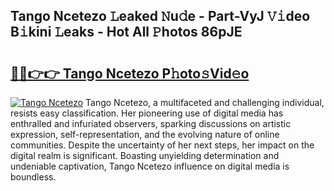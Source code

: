 ## Tango Ncetezo 𝙻eaked 𝙽u𝚍e - Part-VyJ 𝚅𝚒deo B𝚒kini 𝙻eaks - Hot All 𝙿hotos 86pJE

# <h2><a href="http://ld0hlbv.urlbe.top/?page=Tango+Ncetezo">🔗🔗👉👉 Tango Ncetezo P𝚑oto𝚜Vid𝚎o</a></h2>

[![Tango Ncetezo](https://i.imgur.com/eBuTRDB.gif)](http://ld0hlbv.urlbe.top/?page=Tango+Ncetezo)
Tango Ncetezo, a multifaceted and challenging individual, resists easy classification. Her pioneering use of digital media has enthralled and infuriated observers, sparking discussions on artistic expression, self-representation, and the evolving nature of online communities. Despite the uncertainty of her next steps, her impact on the digital realm is significant. Boasting unyielding determination and undeniable captivation, Tango Ncetezo influence on digital media is boundless.
